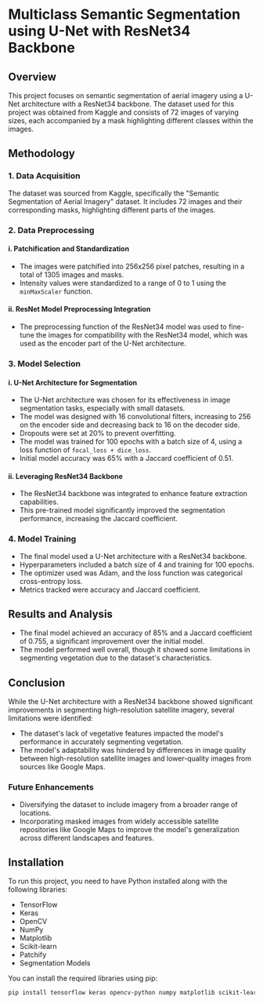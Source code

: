# Multiclass Semantic Segmentation using U-Net with ResNet34 Backbone

## Overview
This project focuses on semantic segmentation of aerial imagery using a U-Net architecture with a ResNet34 backbone. The dataset used for this project was obtained from Kaggle and consists of 72 images of varying sizes, each accompanied by a mask highlighting different classes within the images.

## Methodology

### 1. Data Acquisition
The dataset was sourced from Kaggle, specifically the "Semantic Segmentation of Aerial Imagery" dataset. It includes 72 images and their corresponding masks, highlighting different parts of the images.

### 2. Data Preprocessing
#### i. Patchification and Standardization
- The images were patchified into 256x256 pixel patches, resulting in a total of 1305 images and masks.
- Intensity values were standardized to a range of 0 to 1 using the `minMaxScaler` function.

#### ii. ResNet Model Preprocessing Integration
- The preprocessing function of the ResNet34 model was used to fine-tune the images for compatibility with the ResNet34 model, which was used as the encoder part of the U-Net architecture.

### 3. Model Selection
#### i. U-Net Architecture for Segmentation
- The U-Net architecture was chosen for its effectiveness in image segmentation tasks, especially with small datasets.
- The model was designed with 16 convolutional filters, increasing to 256 on the encoder side and decreasing back to 16 on the decoder side.
- Dropouts were set at 20% to prevent overfitting.
- The model was trained for 100 epochs with a batch size of 4, using a loss function of `focal_loss + dice_loss`.
- Initial model accuracy was 65% with a Jaccard coefficient of 0.51.

#### ii. Leveraging ResNet34 Backbone
- The ResNet34 backbone was integrated to enhance feature extraction capabilities.
- This pre-trained model significantly improved the segmentation performance, increasing the Jaccard coefficient.

### 4. Model Training
- The final model used a U-Net architecture with a ResNet34 backbone.
- Hyperparameters included a batch size of 4 and training for 100 epochs.
- The optimizer used was Adam, and the loss function was categorical cross-entropy loss.
- Metrics tracked were accuracy and Jaccard coefficient.

## Results and Analysis
- The final model achieved an accuracy of 85% and a Jaccard coefficient of 0.755, a significant improvement over the initial model.
- The model performed well overall, though it showed some limitations in segmenting vegetation due to the dataset's characteristics.

## Conclusion
While the U-Net architecture with a ResNet34 backbone showed significant improvements in segmenting high-resolution satellite imagery, several limitations were identified:
- The dataset's lack of vegetative features impacted the model's performance in accurately segmenting vegetation.
- The model's adaptability was hindered by differences in image quality between high-resolution satellite images and lower-quality images from sources like Google Maps.

### Future Enhancements
- Diversifying the dataset to include imagery from a broader range of locations.
- Incorporating masked images from widely accessible satellite repositories like Google Maps to improve the model's generalization across different landscapes and features.

## Installation
To run this project, you need to have Python installed along with the following libraries:
- TensorFlow
- Keras
- OpenCV
- NumPy
- Matplotlib
- Scikit-learn
- Patchify
- Segmentation Models

You can install the required libraries using pip:
```bash
pip install tensorflow keras opencv-python numpy matplotlib scikit-learn patchify segmentation-models
